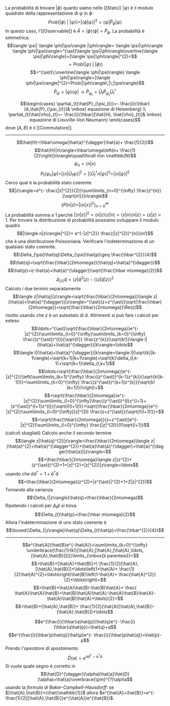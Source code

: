La probabilità di trovare $|\phi\rangle$ quanto siamo nello [[Stato]] $|\psi\rangle$ è il modulo quadrato della rappresentazione di $\psi$ in $\phi$:
$$Prob(|\phi\rangle\; |\; |\psi\rangle)=|\langle \phi|\psi\rangle|^{2}=\langle \psi|\hat{P}_{\phi} |\psi\rangle$$
In questo caso, l'[[Osservabile]] è $\hat{A}=|\phi\rangle\langle \phi|=\hat{P}_{\phi}$. La probabilità è simmetrica.
$$\langle \psi| \langle \phi|\psi\rangle |\phi\rangle= \langle \psi|\phi\rangle \langle \phi|\psi\rangle=^{\ast}\langle \psi|\phi\rangle\overline{\langle \psi|\phi\rangle}=|\langle \psi|\phi\rangle|^{2}=$$
$$=Prob(|\psi\rangle\;|\; |\phi\rangle)$$
$$=^{\ast}\;\overline{\langle \phi|\psi\rangle} \langle \phi|\psi\rangle=|\langle \phi|\psi\rangle|^{2}=Prob(|\phi\rangle\;|\;|\psi\rangle)$$
$$\hat{P}_{\psi}=|\psi\rangle\langle \psi| \rightarrow \hat{P}_{\psi_{t}}=\hat{U}_{t}\hat{P}_{\psi_{t}}\hat{U}_{t}^{\dagger}$$

$$\begin{cases}
\partial_{t}\hat{P}_{\psi_{t}}=- \frac{i}{\hbar}[A,\hat{P}_{\psi_{t}}]& \mbox{ equazione di Heisenberg} \\
\partial_{t}\hat{\rho}_{t}=- \frac{i}{\hbar}[\hat{H}, \hat{\rho}_{t}]& \mbox{ equazione di Liouville-Von Neumann}
\end{cases}$$
dove $[A,B]$ è il [[Commutatore]].

---
$$\hat{H}=\hbar\omega(\hat{a}^{\dagger}\hat{a}+ \frac{1}{2})$$
$$\hat{H}|n\rangle=\hbar\omega\left(n+ \frac{1}{2}\right)|n\rangle\quad\forall n\in \mathbb{N}$$
$$\psi_{n}=\langle n|x\rangle$$
$$P_{t}(\psi_{n}|\psi)=|\langle n|\hat{U}_{t}\psi\rangle|^{2}=|\langle \hat{U}_{t}^{\dagger}n|\psi\rangle|^{2}=|\langle n|\psi\rangle|^{2}$$
Cerco qual è la probabilità stato coerente
$$|z\rangle=e^{- \frac{|z|^{2}}{2}}\sum\limits_{n=0}^{\infty} \frac{z^{n}}{\sqrt{n!}}|n\rangle$$
$$\{P(n|z)=|\langle n|z\rangle|^{2}\}_{n=0}^{\infty}$$
La probabilità somma a 1 perché $|\langle n|z\rangle|^{2}=\langle n|z\rangle \langle z|n\rangle=\langle z|n\rangle \langle n|z\rangle=\langle z|z\rangle=1$. Per trovare la distribuzione di probabilità possiamo sviluppare il modulo quadro
$$|\langle n|z\rangle|^{2}= e^{-|z|^{2}} \frac{(|z|^{2})^{n}}{n!}$$
che è una distribuzione Poissoniana.
Verificare l'indeterminazione di un qualsiasi stato coerente.
$$\Delta_{\psi}\hat{q}\Delta_{\psi}\hat{p}\geq \frac{\hbar^{2}}{4}$$
$$\hat{q}=\sqrt{\frac{\hbar}{2m\omega}}(\hat{q}+\hat{a}^{\dagger})$$
$$\hat{p}=i(-\hat{a}+\hat{a}^{\dagger})\sqrt{\frac{\hbar m\omega}{2}}$$
$$\Delta_{|z\rangle}\hat{q}=\langle z|\hat{q}^{2}|z\rangle-(\langle z|\hat{q}|z\rangle)^{2}$$
Calcolo i due termini separatamente
$$\langle z|\hat{q}|z\rangle=\sqrt{\frac{\hbar}{2m\omega}}\langle z|(\hat{a}+\hat{a}^{\dagger})|z\rangle=^{\ast}(z+z^{\ast})\sqrt{\frac{\hbar}{2m\omega}}=\sqrt{\frac{\hbar}{2m\omega}}\Re(z)$$
risolto usando che $z$ è un autostato di $\hat{a}$. Altrimenti si può fare i calcoli per esteso
$$\ldots=^{\ast}\sqrt{\frac{\hbar}{2m\omega}}e^{-|z|^{2}}\sum\limits_{l=0}^{\infty}\sum\limits_{k=0}^{\infty} \frac{(z^{\ast})^{l}}{\sqrt{l!}} \frac{z^{k}}{\sqrt{k!}}\langle l|(\hat{a}+\hat{a}^{\dagger})|k\rangle=\ldots$$
$$\langle l|(\hat{a}+\hat{a}^{\dagger})|k\rangle=\langle l|(\sqrt{k}|k-1\rangle)+\sqrt{k+1}|k+1\rangle)=\sqrt{k}\delta_{l,k-1}+\sqrt{k+1}\delta_{l,k+1}$$
$$\ldots=\sqrt{\frac{\hbar}{2m\omega}}e^{-|z|^{2}}\left(\sum\limits_{k=1}^{\infty} \frac{(z^{\ast})^{k-1}z^{k}}{\sqrt{k!(k-1)!}}+\sum\limits_{k=0}^{\infty} \frac{(z^{\ast})^{k+1}z^{k}}{\sqrt{k!(k+1)!}}\right)=$$
$$=\sqrt{\frac{\hbar}{2m\omega}}e^{-|z|^{2}}\sum\limits_{l=0}^{\infty}\frac{(z^{\ast})^{l}z^{l+1}+(z^{\ast})^{l+1}z^{l}}{\sqrt{l!(l+1)!}}=\sqrt{\frac{\hbar}{2m\omega}}e^{-|z|^{2}}\sum\limits_{l=0}^{\infty}|z|^{2l} \frac{z+z^{\ast}}{\sqrt{l!(l+1)!}}=$$
$$=\sqrt{\frac{\hbar}{2m\omega}}(z+z^{\ast})e^{-|z|^{2}}\sum\limits_{l=0}^{\infty} \frac{|z|^{2l}}{l!\sqrt{l+1}}$$
(calcoli sbagliati)
Calcolo anche il secondo termine
$$\langle z|\hat{q}^{2}|z\rangle=\frac{\hbar}{2m\omega}\langle z|(\hat{a}^{2}+\hat{a}^{\dagger^{2}}+\hat{a}\hat{a}^{\dagger}+\hat{a}^{\dagger}\hat{a})|z\rangle=$$
$$=\frac{\hbar}{2m\omega}\langle z|(z^{2}+(z^{\ast})^{2}+1+|z|^{2}+|z|^{2})|z\rangle=\ldots$$
usando che $\hat{a}\hat{a}^{\dagger}=1+\hat{a}^{\dagger}\hat{a}$ 
$$=\frac{\hbar}{2m\omega}(z^{2}+|z^{\ast}|^{2}+1+2|z|^{2})$$
Tornando alla varianza
$$\Delta_{|z\rangle}\hat{q}=\frac{\hbar}{2m\omega}$$
Ripetendo i calcoli per $\Delta_{t}\hat{p}$ si trova
$$\Delta_{t}\hat{p}=\frac{\hbar m\omega}{2}$$
Allora l'indeterminazione di uno stato coerente è
$$\boxed{\Delta_{|z\rangle}\hat{q}\Delta_{t}\hat{p}=\frac{\hbar^{2}}{4}}$$

---

$$e^{\hat{A}}\hat{B}e^{-\hat{A}}=\sum\limits_{k=0}^{\infty} \underbrace{\frac{1}{k!}[\hat{A},[\hat{A},[\hat{A},\ldots,[\hat{A},\hat{B}]]]]}\limits_{\mbox{k parentesi}}=$$
$$=\hat{B}+[\hat{A}+\hat{B}]+\ \frac{1}{2}[\hat{A},[\hat{A},\hat{B}]]+\ldots\left(1+\hat{A}+ \frac{1}{2}\hat{A}^{2}+\ldots\right)\hat{B}\left(1-\hat{A}+ \frac{\hat{A}^{2}}{2}+\ldots\right)=$$
$$=\hat{B}+\hat{A}\hat{B}-\hat{B}\hat{A}+ \frac{ \hat{A}\hat{A}\hat{B}+\hat{B}\hat{A}\hat{A}-\hat{A}\hat{B}\hat{A}-\hat{A}\hat{B}\hat{A}+\ldots}{2}=$$
$$=\hat{B}+[\hat{A},\hat{B}]+ \frac{1}{2}(\hat{A}[\hat{A},\hat{B}]-[\hat{A},\hat{B}])+\ldots$$

$$e^{\frac{i}{\hbar}q\hat{p}}\hat{q}e^{- \frac{i}{\hbar}q\hat{p}}=\hat{q}+q$$
$$e^{\frac{i}{\hbar}p\hat{q}}\hat{p}e^{- \frac{i}{\hbar}p\hat{q}}=\hat{p}-p$$
Prendo l'*operatore di spostamento* 
$$\hat{D}(\alpha)=e^{\alpha\hat{a}^{\dagger}-\alpha^{\ast}\hat{a}}$$
Si vuole quale segno è corretto in
$$\hat{D}^{\dagger}(\alpha)\hat{a}\hat{D}(\alpha)=\hat{a}\overbrace{\pm}^{?}\alpha$$
usando la *formula di Baker-Campbell-Hausdorff*: se $[\hat{A},\hat{B}]=c\hat{\mathbb{1}}$ allora $e^{\hat{A}+\hat{B}}=e^{- \frac{1}{2}[\hat{A},\hat{B}]}e^{\hat{A}}e^{\hat{B}}$.